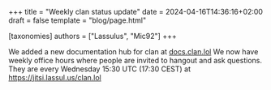+++
title = "Weekly clan status update"
date = 2024-04-16T14:36:16+02:00
draft = false
template = "blog/page.html"

[taxonomies]
authors = ["Lassulus", "Mic92"]
+++

We added a new documentation hub for clan at [docs.clan.lol](https://docs.clan.lol)
We now have weekly office hours where people are invited to hangout and ask questions.
They are every Wednesday 15:30 UTC (17:30 CEST) at https://jitsi.lassul.us/clan.lol

